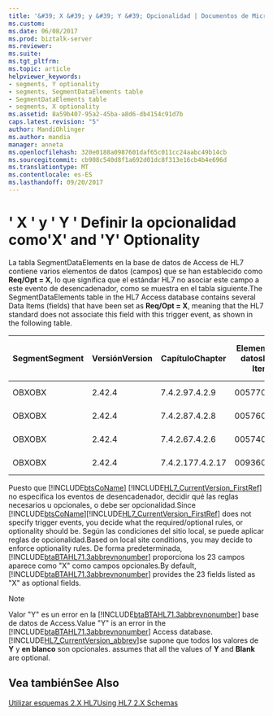 ```yaml
---
title: '&#39; X &#39; y &#39; Y &#39; Opcionalidad | Documentos de Microsoft'
ms.custom: 
ms.date: 06/08/2017
ms.prod: biztalk-server
ms.reviewer: 
ms.suite: 
ms.tgt_pltfrm: 
ms.topic: article
helpviewer_keywords:
- segments, Y optionality
- segments, SegmentDataElements table
- SegmentDataElements table
- segments, X optionality
ms.assetid: 8a59b407-95a2-45ba-a8d6-db4154c91d7b
caps.latest.revision: "5"
author: MandiOhlinger
ms.author: mandia
manager: anneta
ms.openlocfilehash: 320e0188a0987601daf65c011cc24aabc49b14cb
ms.sourcegitcommit: cb908c540d8f1a692d01dc8f313e16cb4b4e696d
ms.translationtype: MT
ms.contentlocale: es-ES
ms.lasthandoff: 09/20/2017
---
```

# <a name="39x39-and-39y39-optionality"></a><span data-ttu-id="1cc1d-102">&#39; X &#39; y &#39; Y &#39; Definir la opcionalidad como</span><span class="sxs-lookup"><span data-stu-id="1cc1d-102">&#39;X&#39; and &#39;Y&#39; Optionality</span></span>
<span data-ttu-id="1cc1d-103">La tabla SegmentDataElements en la base de datos de Access de HL7 contiene varios elementos de datos (campos) que se han establecido como **Req/Opt = X**, lo que significa que el estándar HL7 no asociar este campo a este evento de desencadenador, como se muestra en el tabla siguiente.</span><span class="sxs-lookup"><span data-stu-id="1cc1d-103">The SegmentDataElements table in the HL7 Access database contains several Data Items (fields) that have been set as **Req/Opt = X**, meaning that the HL7 standard does not associate this field with this trigger event, as shown in the following table.</span></span>  
  
|<span data-ttu-id="1cc1d-104">Segment</span><span class="sxs-lookup"><span data-stu-id="1cc1d-104">Segment</span></span>|<span data-ttu-id="1cc1d-105">Versión</span><span class="sxs-lookup"><span data-stu-id="1cc1d-105">Version</span></span>|<span data-ttu-id="1cc1d-106">Capítulo</span><span class="sxs-lookup"><span data-stu-id="1cc1d-106">Chapter</span></span>|<span data-ttu-id="1cc1d-107">Elemento de datos</span><span class="sxs-lookup"><span data-stu-id="1cc1d-107">Data Item</span></span>|<span data-ttu-id="1cc1d-108">Necesario /</span><span class="sxs-lookup"><span data-stu-id="1cc1d-108">Required/</span></span><br /><br /> <span data-ttu-id="1cc1d-109">Opcional</span><span class="sxs-lookup"><span data-stu-id="1cc1d-109">Optional</span></span>|<span data-ttu-id="1cc1d-110">Informe</span><span class="sxs-lookup"><span data-stu-id="1cc1d-110">Report</span></span>|<span data-ttu-id="1cc1d-111">Number</span><span class="sxs-lookup"><span data-stu-id="1cc1d-111">Number</span></span>|<span data-ttu-id="1cc1d-112">HTML estándar</span><span class="sxs-lookup"><span data-stu-id="1cc1d-112">HTML Standard</span></span>|  
|-------------|-------------|-------------|---------------|-----------------------------|------------|------------|-------------------|  
|<span data-ttu-id="1cc1d-113">OBX</span><span class="sxs-lookup"><span data-stu-id="1cc1d-113">OBX</span></span>|<span data-ttu-id="1cc1d-114">2.4</span><span class="sxs-lookup"><span data-stu-id="1cc1d-114">2.4</span></span>|<span data-ttu-id="1cc1d-115">7.4.2.9</span><span class="sxs-lookup"><span data-stu-id="1cc1d-115">7.4.2.9</span></span>|<span data-ttu-id="1cc1d-116">00577</span><span class="sxs-lookup"><span data-stu-id="1cc1d-116">00577</span></span>|<span data-ttu-id="1cc1d-117">X</span><span class="sxs-lookup"><span data-stu-id="1cc1d-117">X</span></span>|<span data-ttu-id="1cc1d-118">S</span><span class="sxs-lookup"><span data-stu-id="1cc1d-118">Y</span></span>|<span data-ttu-id="1cc1d-119">5</span><span class="sxs-lookup"><span data-stu-id="1cc1d-119">5</span></span>|<span data-ttu-id="1cc1d-120">ch07.htm #Heading113</span><span class="sxs-lookup"><span data-stu-id="1cc1d-120">ch07.htm#Heading113</span></span>|  
|<span data-ttu-id="1cc1d-121">OBX</span><span class="sxs-lookup"><span data-stu-id="1cc1d-121">OBX</span></span>|<span data-ttu-id="1cc1d-122">2.4</span><span class="sxs-lookup"><span data-stu-id="1cc1d-122">2.4</span></span>|<span data-ttu-id="1cc1d-123">7.4.2.8</span><span class="sxs-lookup"><span data-stu-id="1cc1d-123">7.4.2.8</span></span>|<span data-ttu-id="1cc1d-124">00576</span><span class="sxs-lookup"><span data-stu-id="1cc1d-124">00576</span></span>|<span data-ttu-id="1cc1d-125">X</span><span class="sxs-lookup"><span data-stu-id="1cc1d-125">X</span></span>||<span data-ttu-id="1cc1d-126">0</span><span class="sxs-lookup"><span data-stu-id="1cc1d-126">0</span></span>|<span data-ttu-id="1cc1d-127">ch07.htm #Heading112</span><span class="sxs-lookup"><span data-stu-id="1cc1d-127">ch07.htm#Heading112</span></span>|  
|<span data-ttu-id="1cc1d-128">OBX</span><span class="sxs-lookup"><span data-stu-id="1cc1d-128">OBX</span></span>|<span data-ttu-id="1cc1d-129">2.4</span><span class="sxs-lookup"><span data-stu-id="1cc1d-129">2.4</span></span>|<span data-ttu-id="1cc1d-130">7.4.2.6</span><span class="sxs-lookup"><span data-stu-id="1cc1d-130">7.4.2.6</span></span>|<span data-ttu-id="1cc1d-131">00574</span><span class="sxs-lookup"><span data-stu-id="1cc1d-131">00574</span></span>|<span data-ttu-id="1cc1d-132">X</span><span class="sxs-lookup"><span data-stu-id="1cc1d-132">X</span></span>||<span data-ttu-id="1cc1d-133">0</span><span class="sxs-lookup"><span data-stu-id="1cc1d-133">0</span></span>|<span data-ttu-id="1cc1d-134">ch07.htm #Heading107</span><span class="sxs-lookup"><span data-stu-id="1cc1d-134">ch07.htm#Heading107</span></span>|  
|<span data-ttu-id="1cc1d-135">OBX</span><span class="sxs-lookup"><span data-stu-id="1cc1d-135">OBX</span></span>|<span data-ttu-id="1cc1d-136">2.4</span><span class="sxs-lookup"><span data-stu-id="1cc1d-136">2.4</span></span>|<span data-ttu-id="1cc1d-137">7.4.2.17</span><span class="sxs-lookup"><span data-stu-id="1cc1d-137">7.4.2.17</span></span>|<span data-ttu-id="1cc1d-138">00936</span><span class="sxs-lookup"><span data-stu-id="1cc1d-138">00936</span></span>|<span data-ttu-id="1cc1d-139">X</span><span class="sxs-lookup"><span data-stu-id="1cc1d-139">X</span></span>|<span data-ttu-id="1cc1d-140">S</span><span class="sxs-lookup"><span data-stu-id="1cc1d-140">Y</span></span>|<span data-ttu-id="1cc1d-141">0</span><span class="sxs-lookup"><span data-stu-id="1cc1d-141">0</span></span>|<span data-ttu-id="1cc1d-142">ch07.htm #Heading121</span><span class="sxs-lookup"><span data-stu-id="1cc1d-142">ch07.htm#Heading121</span></span>|  
  
 <span data-ttu-id="1cc1d-143">Puesto que [!INCLUDE[btsCoName](../../includes/btsconame-md.md)] [!INCLUDE[HL7_CurrentVersion_FirstRef](../../includes/hl7-currentversion-firstref-md.md)] no especifica los eventos de desencadenador, decidir qué las reglas necesarios u opcionales, o debe ser opcionalidad.</span><span class="sxs-lookup"><span data-stu-id="1cc1d-143">Since [!INCLUDE[btsCoName](../../includes/btsconame-md.md)][!INCLUDE[HL7_CurrentVersion_FirstRef](../../includes/hl7-currentversion-firstref-md.md)] does not specify trigger events, you decide what the required/optional rules, or optionality should be.</span></span> <span data-ttu-id="1cc1d-144">Según las condiciones del sitio local, se puede aplicar reglas de opcionalidad.</span><span class="sxs-lookup"><span data-stu-id="1cc1d-144">Based on local site conditions, you may decide to enforce optionality rules.</span></span> <span data-ttu-id="1cc1d-145">De forma predeterminada, [!INCLUDE[btaBTAHL71.3abbrevnonumber](../../includes/btabtahl71-3abbrevnonumber-md.md)] proporciona los 23 campos aparece como "X" como campos opcionales.</span><span class="sxs-lookup"><span data-stu-id="1cc1d-145">By default, [!INCLUDE[btaBTAHL71.3abbrevnonumber](../../includes/btabtahl71-3abbrevnonumber-md.md)] provides the 23 fields listed as "X" as optional fields.</span></span>  
  
> [!NOTE]
>  <span data-ttu-id="1cc1d-146">Valor "Y" es un error en la [!INCLUDE[btaBTAHL71.3abbrevnonumber](../../includes/btabtahl71-3abbrevnonumber-md.md)] base de datos de Access.</span><span class="sxs-lookup"><span data-stu-id="1cc1d-146">Value "Y" is an error in the [!INCLUDE[btaBTAHL71.3abbrevnonumber](../../includes/btabtahl71-3abbrevnonumber-md.md)] Access database.</span></span> [!INCLUDE[HL7_CurrentVersion_abbrev](../../includes/hl7-currentversion-abbrev-md.md)]<span data-ttu-id="1cc1d-147">se supone que todos los valores de **Y** y **en blanco** son opcionales.</span><span class="sxs-lookup"><span data-stu-id="1cc1d-147"> assumes that all the values of **Y** and **Blank** are optional.</span></span>  
  
## <a name="see-also"></a><span data-ttu-id="1cc1d-148">Vea también</span><span class="sxs-lookup"><span data-stu-id="1cc1d-148">See Also</span></span>  
 [<span data-ttu-id="1cc1d-149">Utilizar esquemas 2.X HL7</span><span class="sxs-lookup"><span data-stu-id="1cc1d-149">Using HL7 2.X Schemas</span></span>](../../adapters-and-accelerators/accelerator-hl7/using-hl7-2-x-schemas.md)